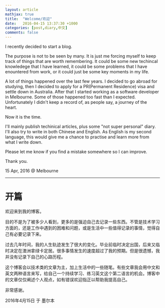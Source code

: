 ```yaml
---
layout: article
mathjax: true
title:  "Welcome/欢迎"
date:   2016-04-15 13:37:30 +1000
categories: [post,diary,中文]
comments: false
---
```

I recently decided to start a blog.

The purpose is not to be seen by many. It is just me forcing myself to keep track of things that are worth remembering. It could be some new techincal knowledege that I have learned, it could be some problems that I have enountered from work, or it could just be some key moments in my life.

A lot of things happened over the last few years. I decided to go abroad for studying, then I decided to apply for a PR(Permanent Residence) visa and settle down in Australia. After that I started working as a software developer in Melbourne. Some of those happened too fast than I expected. Unfortunately I didn't keep a record of, as people say, a journey of the heart.

Now it is the time.

I'll mainly publish techinical articles, plus some "not super personal" diary. I'll also try to write in both Chinese and English. As English is my second language, this would give me a chance to practise and learn more from what I write down.

Please let me know if you find a mistake somewhere so I can improve.

Thank you.

15 Apr, 2016 @ Melbourne

---

# 开篇

欢迎来到我的博客。

目的不是为了被多少人看到，更多的是强迫自己去记录一些东西。不管是技术学习方面的，还是工作中遇到的困难和问题，或是生活中一些值得记录的事情，觉得自己有必要记录下来。

过去几年时间，我的人生轨迹发生了很大的变化。毕业前临时决定出国，后来又临时决定在澳洲拿绿卡定居。很多事情发生的速度超过了我的预期。但是很遗憾，我并没有记录下自己的心路历程。

这个博客会以技术类的文章为主，加上生活中的一些随笔。有些文章我会用中文和英文两种语言来写，给自己一个持续学习、练习英文这个第二语言的机会。博客中的文章仅仅阐述个人观点，如有错误欢迎指正以帮助我提高自己。

非常感谢。

2016年4月15日 于 墨尔本